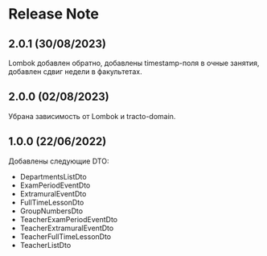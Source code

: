 # Release Note

## 2.0.1 (30/08/2023)

Lombok добавлен обратно, добавлены timestamp-поля в очные занятия, добавлен сдвиг недели в факультетах.


## 2.0.0 (02/08/2023)

Убрана зависимость от Lombok и tracto-domain.

## 1.0.0 (22/06/2022)

Добавлены следующие DTO:

- DepartmentsListDto
- ExamPeriodEventDto
- ExtramuralEventDto
- FullTimeLessonDto
- GroupNumbersDto
- TeacherExamPeriodEventDto
- TeacherExtramuralEventDto
- TeacherFullTimeLessonDto
- TeacherListDto
